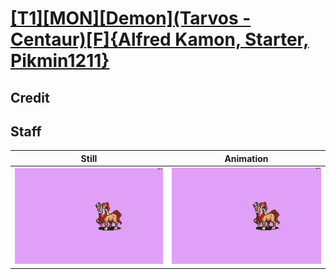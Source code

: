 # [\[T1\]\[MON\]\[Demon\]\(Tarvos - Centaur\)\[F\]{Alfred Kamon, Starter, Pikmin1211}](../)

## Credit


	
## Staff

| Still | Animation |
| :---: | :-------: |
| ![Staff still](./Staff_000.png) | ![Staff animation](./Staff.gif) |
